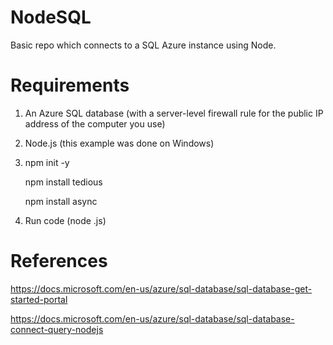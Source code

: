 # NodeSQL
Basic repo which connects to a SQL Azure instance using Node.

# Requirements
1.  An Azure SQL database
    (with a server-level firewall rule for the public IP address of the computer you use)
    
2.  Node.js
    (this example was done on Windows)
    
3.  npm init -y

    npm install tedious
    
    npm install async
    
4.  Run code
  (node <FILENAME>.js)

# References
https://docs.microsoft.com/en-us/azure/sql-database/sql-database-get-started-portal

https://docs.microsoft.com/en-us/azure/sql-database/sql-database-connect-query-nodejs
